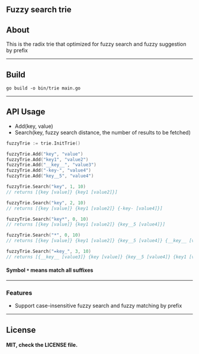 ## Fuzzy search trie

## About

This is the radix trie that optimized for fuzzy search and fuzzy suggestion by prefix

---

## Build

`go build -o bin/trie main.go`

---

## API Usage

- Add(key, value)
- Search(key, fuzzy search distance, the number of results to be fetched)

```go
fuzzyTrie := trie.InitTrie()

fuzzyTrie.Add("key", "value")
fuzzyTrie.Add("key1", "value2")
fuzzyTrie.Add("__key__", "value3")
fuzzyTrie.Add("-key-", "value4")
fuzzyTrie.Add("key__5", "value4")

fuzzyTrie.Search("key", 1, 10)
// returns [{key [value]} {key1 [value2]}]

fuzzyTrie.Search("key", 2, 10)
// returns [{key [value]} {key1 [value2]} {-key- [value4]}]

fuzzyTrie.Search("key*", 0, 10)
// returns [{key [value]} {key1 [value2]} {key__5 [value4]}]

fuzzyTrie.Search("*", 0, 10)
// returns [{key [value]} {key1 [value2]} {key__5 [value4]} {__key__ [value3]} {-key- [value4]}

fuzzyTrie.Search("=key_", 3, 10)
// returns [{__key__ [value3]} {key [value]} {key__5 [value4]} {key1 [value2]} {-key- [value4]}]

```

#### Symbol `*` means match all suffixes

---

### Features

- Support case-insensitive fuzzy search and fuzzy matching by prefix

---

## License

#### MIT, check the LICENSE file.